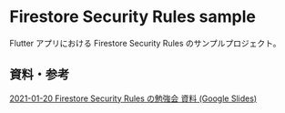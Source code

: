 # Firestore Security Rules sample

Flutter アプリにおける Firestore Security Rules のサンプルプロジェクト。

## 資料・参考

[2021-01-20 Firestore Security Rules の勉強会 資料 (Google Slides)](https://docs.google.com/presentation/d/1g3JfgaFdxiYp6Ul2LtuhrfRWG2TNGrvbGsK4gEu4O80/edit#slide=id.p)
